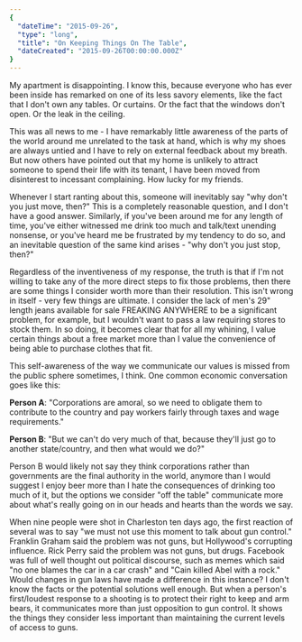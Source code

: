 ```yaml
---
{
  "dateTime": "2015-09-26",
  "type": "long",
  "title": "On Keeping Things On The Table",
  "dateCreated": "2015-09-26T00:00:00.000Z"
}
---
```

My apartment is disappointing. I know this, because everyone who has ever been inside has remarked on one of its less savory elements, like the fact that I don't own any tables. Or curtains. Or the fact that the windows don't open. Or the leak in the ceiling.

This was all news to me - I have remarkably little awareness of the parts of the world around me unrelated to the task at hand, which is why my shoes are always untied and I have to rely on external feedback about my breath. But now others have pointed out that my home is unlikely to attract someone to spend their life with its tenant, I have been moved from disinterest to incessant complaining. How lucky for my friends.

Whenever I start ranting about this, someone will inevitably say "why don't you just move, then?" This is a completely reasonable question, and I don't have a good answer. Similarly, if you've been around me for any length of time, you've either witnessed me drink too much and talk/text unending nonsense, or you've heard me be frustrated by my tendency to do so, and an inevitable question of the same kind arises - "why don't you just stop, then?"

Regardless of the inventiveness of my response, the truth is that if I'm not willing to take any of the more direct steps to fix those problems, then there are some things I consider worth more than their resolution. This isn't wrong in itself - very few things are ultimate. I consider the lack of men's 29" length jeans available for sale FREAKING ANYWHERE to be a significant problem, for example, but I wouldn't want to pass a law requiring stores to stock them. In so doing, it becomes clear that for all my whining, I value certain things about a free market more than I value the convenience of being able to purchase clothes that fit.

This self-awareness of the way we communicate our values is missed from the public sphere sometimes, I think. One common economic conversation goes like this:

__Person A__: "Corporations are amoral, so we need to obligate them to contribute to the country and pay workers fairly through taxes and wage requirements."

__Person B__: "But we can't do very much of that, because they'll just go to another state/country, and then what would we do?"

Person B would likely not say they think corporations rather than governments are the final authority in the world, anymore than I would suggest I enjoy beer more than I hate the consequences of drinking too much of it, but the options we consider "off the table" communicate more about what's really going on in our heads and hearts than the words we say.

When nine people were shot in Charleston ten days ago, the first reaction of several was to say "we must not use this moment to talk about gun control." Franklin Graham said the problem was not guns, but Hollywood's corrupting influence. Rick Perry said the problem was not guns, but drugs. Facebook was full of well thought out political discourse, such as memes which said "no one blames the car in a car crash" and "Cain killed Abel with a rock." Would changes in gun laws have made a difference in this instance? I don't know the facts or the potential solutions well enough. But when a person's first/loudest response to a shooting is to protect their right to keep and arm bears, it communicates more than just opposition to gun control. It shows the things they consider less important than maintaining the current levels of access to guns.